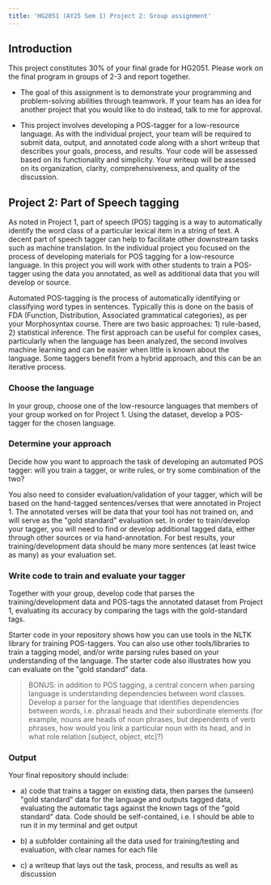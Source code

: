 ```yaml
---
title: 'HG2051 (AY25 Sem 1) Project 2: Group assignment'
---
```


## Introduction

This project constitutes 30% of your final grade for HG2051. Please work on the
final program in groups of 2-3 and report together.

- The goal of this assignment is to demonstrate your programming and
problem-solving abilities through teamwork. If your team has an idea for
another project that you would like to do instead, talk to me for approval.

- This project involves developing a POS-tagger for a low-resource language. As
with the individual project, your team will be required to submit data, output,
and annotated code along with a short writeup that describes your goals,
process, and results. Your code will be assessed based on its functionality and
simplicity. Your writeup will be assessed on its organization, clarity,
comprehensiveness, and quality of the discussion.

## Project 2: Part of Speech tagging

As noted in Project 1, part of speech (POS) tagging is a way to automatically
identify the word class of a particular lexical item in a string of text. A
decent part of speech tagger can help to facilitate other downstream tasks such
as machine translation. In the individual project you focused on the process of
developing materials for POS tagging for a low-resource language. In this
project you will work with other students to train a POS-tagger using the data
you annotated, as well as additional data that you will develop or source.

Automated POS-tagging is the process of automatically identifying or classifying
word types in sentences. Typically this is done on the basis of FDA (Function,
Distribution, Associated grammatical categories), as per your Morphosyntax
course. There are two basic approaches: 1) rule-based, 2) statistical inference.
The first approach can be useful for complex cases, particularly when the
language has been analyzed, the second involves machine learning and can be
easier when little is known about the language. Some taggers benefit from a
hybrid approach, and this can be an iterative process.

### Choose the language

In your group, choose one of the low-resource languages that members of your
group worked on for Project 1. Using the dataset, develop a POS-tagger for the
chosen language.

### Determine your approach

Decide how you want to approach the task of developing an automated POS tagger:
will you train a tagger, or write rules, or try some combination of the two?

You also need to consider evaluation/validation of your tagger, which will be
based on the hand-tagged sentences/verses that were annotated in Project 1. The
annotated verses will be data that your tool has not trained on, and will serve
as the "gold standard" evaluation set. In order to train/develop your tagger,
you will need to find or develop additional tagged data, either through other
sources or via hand-annotation. For best results, your training/development data
should be many more sentences (at least twice as many) as your evaluation set.

### Write code to train and evaluate your tagger

Together with your group, develop code that parses the training/development
data and POS-tags the annotated dataset from Project 1, evaluating its accuracy
by comparing the tags with the gold-standard tags.

Starter code in your repository shows how you can use tools in the NLTK library
for training POS-taggers. You can also use other tools/libraries to train a
tagging model, and/or write parsing rules based on your understanding of the
language. The starter code also illustrates how you can evaluate on the "gold
standard" data.

> BONUS: in addition to POS tagging, a central concern when parsing language is
understanding dependencies between word classes. Develop a parser for the language
that identifies dependencies between words, i.e. phrasal heads and their
subordinate elements (for example, nouns are heads of noun phrases, but
dependents of verb phrases, how would you link a particular noun with its head,
and in what role relation [subject, object, etc]?)

### Output

Your final repository should include:

 - a) code that trains a tagger on existing data, then parses the (unseen)
 "gold standard" data for the language and outputs tagged data, evaluating
 the automatic tags against the known tags of the "gold standard" data. Code
 should be self-contained, i.e. I should be able to run it in my terminal and
 get output

 - b) a subfolder containing all the data used for training/testing and
 evaluation, with clear names for each file
 
 - c) a writeup that lays out the task, process, and results as well as discussion
